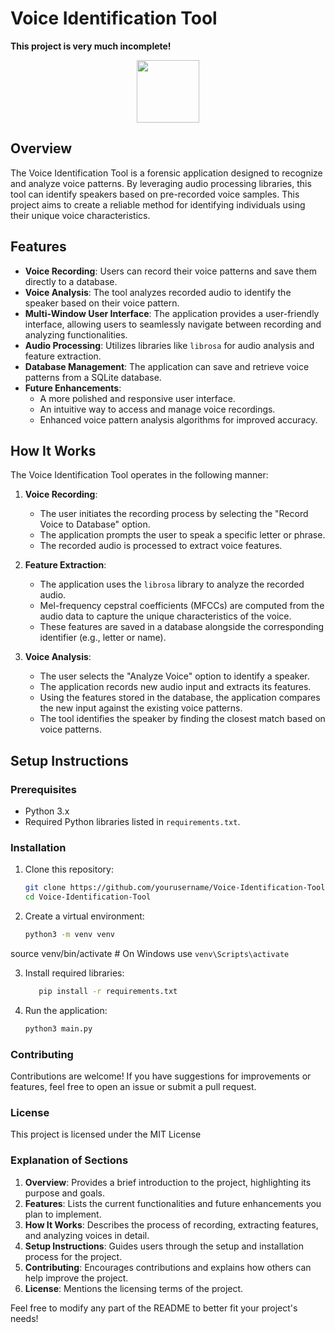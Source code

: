 # Voice Identification Tool

**This project is very much incomplete!**
    <div id="header" align="center">
  <img src="https://i.giphy.com/media/v1.Y2lkPTc5MGI3NjExZXl2c2EzYjM4Yjg3a2h2dGhpZGh5ejN1YmFlZ3dsemp3MmF4dHE4ZyZlcD12MV9pbnRlcm5hbF9naWZfYnlfaWQmY3Q9Zw/FWcoE5AkG3BRe/giphy.gif" width="100vh"/> </div>
## Overview

The Voice Identification Tool is a forensic application designed to recognize and analyze voice patterns. By leveraging audio processing libraries, this tool can identify speakers based on pre-recorded voice samples. This project aims to create a reliable method for identifying individuals using their unique voice characteristics.

## Features

- **Voice Recording**: Users can record their voice patterns and save them directly to a database.
- **Voice Analysis**: The tool analyzes recorded audio to identify the speaker based on their voice pattern.
- **Multi-Window User Interface**: The application provides a user-friendly interface, allowing users to seamlessly navigate between recording and analyzing functionalities.
- **Audio Processing**: Utilizes libraries like `librosa` for audio analysis and feature extraction.
- **Database Management**: The application can save and retrieve voice patterns from a SQLite database.
- **Future Enhancements**:
  - A more polished and responsive user interface.
  - An intuitive way to access and manage voice recordings.
  - Enhanced voice pattern analysis algorithms for improved accuracy.

## How It Works

The Voice Identification Tool operates in the following manner:

1. **Voice Recording**: 
   - The user initiates the recording process by selecting the "Record Voice to Database" option.
   - The application prompts the user to speak a specific letter or phrase.
   - The recorded audio is processed to extract voice features.

2. **Feature Extraction**:
   - The application uses the `librosa` library to analyze the recorded audio.
   - Mel-frequency cepstral coefficients (MFCCs) are computed from the audio data to capture the unique characteristics of the voice.
   - These features are saved in a database alongside the corresponding identifier (e.g., letter or name).

3. **Voice Analysis**:
   - The user selects the "Analyze Voice" option to identify a speaker.
   - The application records new audio input and extracts its features.
   - Using the features stored in the database, the application compares the new input against the existing voice patterns.
   - The tool identifies the speaker by finding the closest match based on voice patterns.

## Setup Instructions

### Prerequisites

- Python 3.x
- Required Python libraries listed in `requirements.txt`.

### Installation

1. Clone this repository:

   ```bash
   git clone https://github.com/yourusername/Voice-Identification-Tool.git
   cd Voice-Identification-Tool

2. Create a virtual environment:

   ```bash
   python3 -m venv venv
source venv/bin/activate  # On Windows use `venv\Scripts\activate`


3. Install required libraries:
   ```bash
      pip install -r requirements.txt
4. Run the application:
   ```bash
   python3 main.py
### Contributing
Contributions are welcome! If you have suggestions for improvements or features, feel free to open an issue or submit a pull request.

### License
This project is licensed under the MIT License

### Explanation of Sections

1. **Overview**: Provides a brief introduction to the project, highlighting its purpose and goals.
2. **Features**: Lists the current functionalities and future enhancements you plan to implement.
3. **How It Works**: Describes the process of recording, extracting features, and analyzing voices in detail.
4. **Setup Instructions**: Guides users through the setup and installation process for the project.
5. **Contributing**: Encourages contributions and explains how others can help improve the project.
6. **License**: Mentions the licensing terms of the project.

Feel free to modify any part of the README to better fit your project's needs!
